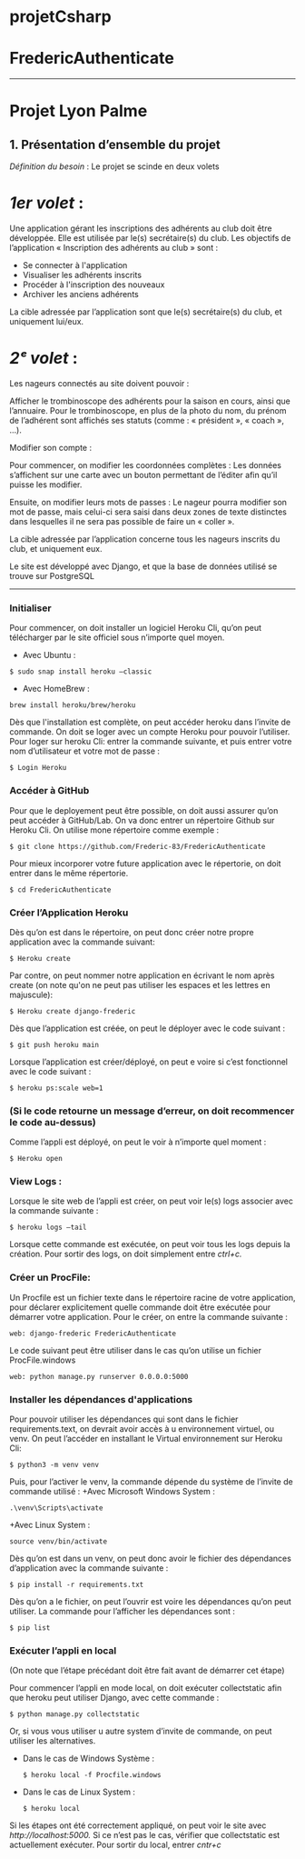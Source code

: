 # projetCsharp

# FredericAuthenticate

---

# Projet Lyon Palme 

## 1. Présentation d’ensemble du projet 

*Définition du besoin* : Le projet se scinde en deux volets

# *1er volet* : 
Une application gérant les inscriptions des adhérents au club doit être développée. Elle est utilisée par le(s) secrétaire(s) du club. Les objectifs de l’application « Inscription des adhérents au club » sont : 

+ Se connecter à l'application 
+ Visualiser les adhérents inscrits 
+ Procéder à l'inscription des nouveaux 
+ Archiver les anciens adhérents 

La cible adressée par l’application sont que le(s) secrétaire(s) du club, et uniquement lui/eux. 

# *2ᵉ volet* : 

Les nageurs connectés au site doivent pouvoir : 

Afficher le trombinoscope des adhérents pour la saison en cours, ainsi que l’annuaire. Pour le trombinoscope, en plus de la photo du nom, du prénom de l’adhérent sont affichés ses statuts (comme : « président », « coach », …). 

Modifier son compte : 

Pour commencer, on modifier les coordonnées complètes : Les données s’affichent sur une carte avec un bouton permettant de l’éditer afin qu’il puisse les modifier. 

Ensuite, on modifier leurs mots de passes : Le nageur pourra modifier son mot de passe, mais celui-ci sera saisi dans deux zones de texte distinctes dans lesquelles il ne sera pas possible de faire un « coller ». 

La cible adressée par l’application concerne tous les nageurs inscrits du club, et uniquement eux. 

Le site est développé avec Django, et que la base de données utilisé se trouve sur PostgreSQL

---

### Initialiser 

Pour commencer, on doit installer un logiciel Heroku Cli, qu’on peut télécharger par le site officiel sous n’importe quel moyen. 
  + Avec Ubuntu : 
  ```
  $ sudo snap install heroku –classic
  ```

 + Avec HomeBrew :
  ``` 
  brew install heroku/brew/heroku
  ```
Dès que l'installation est complète, on peut accéder heroku dans l’invite de commande. On doit se loger avec un compte Heroku pour pouvoir l’utiliser. 
Pour loger sur heroku Cli: entrer la commande suivante, et puis entrer votre nom d’utilisateur et votre mot de passe : 
```
$ Login Heroku
```

### Accéder à GitHub 

Pour que le deployement peut être possible, on doit aussi assurer qu’on peut accéder à GitHub/Lab. On va donc entrer un répertoire Github sur Heroku Cli. On utilise mone répertoire comme exemple :
```
$ git clone https://github.com/Frederic-83/FredericAuthenticate
```

Pour mieux incorporer votre future application avec le répertorie, on doit entrer dans le même répertorie. 
```
$ cd FredericAuthenticate
```

### Créer l’Application Heroku 

Dès qu’on est dans le répertoire, on peut donc créer notre propre application avec la commande suivant: 
```
$ Heroku create
```

Par contre, on peut nommer notre application en écrivant le nom après create (on note qu'on ne peut pas utiliser les espaces et les lettres en majuscule): 
```
$ Heroku create django-frederic
```

Dès que l’application est créée, on peut le déployer avec le code suivant : 
```
$ git push heroku main
```

Lorsque l’application est créer/déployé, on peut e voire si c’est fonctionnel avec le code suivant : 
```
$ heroku ps:scale web=1
```

### (Si le code retourne un message d’erreur, on doit recommencer le code au-dessus) 

Comme l’appli est déployé, on peut le voir à n’importe quel moment : 
```
$ Heroku open
```

### View Logs : 

Lorsque le site web de l’appli est créer, on peut voir le(s) logs associer avec la commande suivante : 
```
$ heroku logs –tail
```

Lorsque cette commande est exécutée, on peut voir tous les logs depuis la création. Pour sortir des logs, on doit simplement entre *ctrl+c.* 

### Créer un ProcFile: 

Un Procfile est un fichier texte dans le répertoire racine de votre application, pour déclarer explicitement quelle commande doit être exécutée pour démarrer votre application. Pour le créer, on entre la commande suivante : 
```
web: django-frederic FredericAuthenticate
```

Le code suivant peut être utiliser dans le cas qu’on utilise un fichier ProcFile.windows 
```
web: python manage.py runserver 0.0.0.0:5000
```

### Installer les dépendances d'applications 

Pour pouvoir utiliser les dépendances qui sont dans le fichier requirements.text, on devrait avoir accès à u environnement virtuel, ou venv. On peut l’accéder en installant le Virtual environnement sur Heroku Cli: 
```
$ python3 -m venv venv
``` 

Puis, pour l’activer le venv, la commande dépende du système de l’invite de commande utilisé : 
  +Avec Microsoft Windows System : 
  ```
  .\venv\Scripts\activate
  ```

  +Avec Linux System : 
  ```
  source venv/bin/activate
  ```

Dès qu’on est dans un venv, on peut donc avoir le fichier des dépendances d’application avec la commande suivante : 
```
$ pip install -r requirements.txt
```

Dès qu’on a le fichier, on peut l’ouvrir est voire les dépendances qu’on peut utiliser. La commande pour l’afficher les dépendances sont : 
```
$ pip list
```

### Exécuter l’appli en local 

(On note que l’étape précédant doit être fait avant de démarrer cet étape) 

Pour commencer l’appli en mode local, on doit exécuter collectstatic afin que heroku peut utiliser Django, avec cette commande : 
```
$ python manage.py collectstatic
```

Or, si vous vous utiliser u autre system d’invite de commande, on peut utiliser les alternatives. 
 + Dans le cas de Windows Système : 
   ```
   $ heroku local -f Procfile.windows
   ```

 + Dans le cas de Linux System : 
   ```
   $ heroku local
   ```

Si les étapes ont été correctement appliqué, on peut voir le site avec *http://localhost:5000.* Si ce n’est pas le cas, vérifier que collectstatic est actuellement exécuter. 
Pour sortir du local, entrer *cntr+c* 

